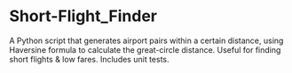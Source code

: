 # Short-Flight_Finder
A Python script that generates airport pairs within a certain distance, using Haversine formula to calculate the great-circle distance. Useful for finding short flights &amp; low fares. Includes unit tests.
